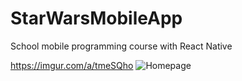 # StarWarsMobileApp
School mobile programming course with React Native

https://imgur.com/a/tmeSQho
![Homepage](https://imgur.com/a/tmeSQho)
